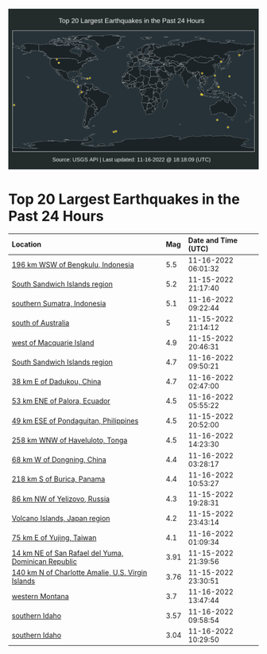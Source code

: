 ![Map](./map.png)

# Top 20 Largest Earthquakes in the Past 24 Hours

| Location | Mag | Date and Time (UTC) |
|:---|:---|:---|
| [196 km WSW of Bengkulu, Indonesia](https://earthquake.usgs.gov/earthquakes/eventpage/us7000iq2d) | 5.5 | 11-16-2022 06:01:32 |
| [South Sandwich Islands region](https://earthquake.usgs.gov/earthquakes/eventpage/us7000ipyc) | 5.2 | 11-15-2022 21:17:40 |
| [southern Sumatra, Indonesia](https://earthquake.usgs.gov/earthquakes/eventpage/us7000iq39) | 5.1 | 11-16-2022 09:22:44 |
| [south of Australia](https://earthquake.usgs.gov/earthquakes/eventpage/us7000ipy9) | 5 | 11-15-2022 21:14:12 |
| [west of Macquarie Island](https://earthquake.usgs.gov/earthquakes/eventpage/us7000ipy1) | 4.9 | 11-15-2022 20:46:31 |
| [South Sandwich Islands region](https://earthquake.usgs.gov/earthquakes/eventpage/us7000iq3g) | 4.7 | 11-16-2022 09:50:21 |
| [38 km E of Dadukou, China](https://earthquake.usgs.gov/earthquakes/eventpage/us7000iq1f) | 4.7 | 11-16-2022 02:47:00 |
| [53 km ENE of Palora, Ecuador](https://earthquake.usgs.gov/earthquakes/eventpage/us7000iq2c) | 4.5 | 11-16-2022 05:55:22 |
| [49 km ESE of Pondaguitan, Philippines](https://earthquake.usgs.gov/earthquakes/eventpage/us7000ipy4) | 4.5 | 11-15-2022 20:52:00 |
| [258 km WNW of Haveluloto, Tonga](https://earthquake.usgs.gov/earthquakes/eventpage/us7000iq4j) | 4.5 | 11-16-2022 14:23:30 |
| [68 km W of Dongning, China](https://earthquake.usgs.gov/earthquakes/eventpage/us7000iq1n) | 4.4 | 11-16-2022 03:28:17 |
| [218 km S of Burica, Panama](https://earthquake.usgs.gov/earthquakes/eventpage/us7000iq3t) | 4.4 | 11-16-2022 10:53:27 |
| [86 km NW of Yelizovo, Russia](https://earthquake.usgs.gov/earthquakes/eventpage/us7000ipxn) | 4.3 | 11-15-2022 19:28:31 |
| [Volcano Islands, Japan region](https://earthquake.usgs.gov/earthquakes/eventpage/us7000iq05) | 4.2 | 11-15-2022 23:43:14 |
| [75 km E of Yujing, Taiwan](https://earthquake.usgs.gov/earthquakes/eventpage/us7000iq0m) | 4.1 | 11-16-2022 01:09:34 |
| [14 km NE of San Rafael del Yuma, Dominican Republic](https://earthquake.usgs.gov/earthquakes/eventpage/pr2022319000) | 3.91 | 11-15-2022 21:39:56 |
| [140 km N of Charlotte Amalie, U.S. Virgin Islands](https://earthquake.usgs.gov/earthquakes/eventpage/pr2022319001) | 3.76 | 11-15-2022 23:30:51 |
| [western Montana](https://earthquake.usgs.gov/earthquakes/eventpage/us7000iq4e) | 3.7 | 11-16-2022 13:47:44 |
| [southern Idaho](https://earthquake.usgs.gov/earthquakes/eventpage/uu60525357) | 3.57 | 11-16-2022 09:58:54 |
| [southern Idaho](https://earthquake.usgs.gov/earthquakes/eventpage/uu60525377) | 3.04 | 11-16-2022 10:29:50 |
